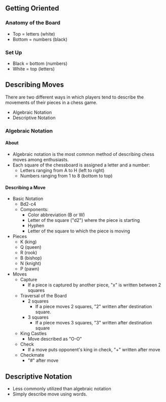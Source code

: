 ## Getting Oriented

### Anatomy of the Board
- Top = letters (white)
- Bottom = numbers (black)

### Set Up

- Black = bottom (numbers)
- White = top (letters)

## Describing Moves

There are two different ways in which players tend to describe the movements of their pieces in a chess game. 
- Algebraic Notation
- Descriptive Notation

### Algebraic Notation

#### About

- Algebraic notation is the most common method of describing chess moves among enthusiasts.
- Each square of the chessboard is assigned a letter and a number:
	- Letters ranging from A to H (left to right)
	- Numbers ranging from 1 to 8 (bottom to top)

#### Describing a Move

- Basic Notation
	- Bd2-c4
	- Components:
		- Color abbreviation (B or W)
		- Letter of the square ("d2") where the piece is starting
		- Hyphen
		- Letter of the square to which the piece is moving
- Pieces
	- K (king)
	- Q (queen)
	- R (rook)
	- B (bishop)
	- N (knight)
	- P (pawn)
- Moves
	- Capture
		- If a piece is captured by another piece, "x" is written between 2 squares
	- Traversal of the Board
		- 2 squares
			- If a piece moves 2 squares, "2" written after destination square.
		- 3 squares
			- If a piece moves 3 squares, "3" written after destination square
	- King Castles
		- Move described as "O-O"
	- Check
		- If a move puts opponent's king in check, "+" written after move
	- Checkmate
		- "#" after move

## Descriptive Notation

- Less commonly utilized than algebraic notation
- Simply describe move using words.
